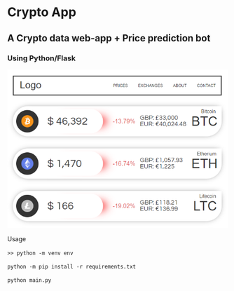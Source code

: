 # Crypto App
## A Crypto data web-app + Price prediction bot
### Using Python/Flask

![Screenshot](/screenshots/screenshot1.png)

Usage

```>> python -m venv env```

```python -m pip install -r requirements.txt```

```python main.py```
